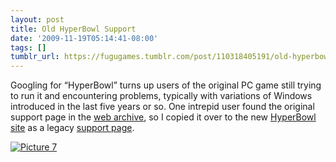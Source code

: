 ```yaml
---
layout: post
title: Old HyperBowl Support
date: '2009-11-19T05:14:41-08:00'
tags: []
tumblr_url: https://fugugames.tumblr.com/post/110318405191/old-hyperbowl-support
---
```

Googling for “HyperBowl” turns up users of the original PC game still trying to run it and encountering problems, typically with variations of Windows introduced in the last five years or so. One intrepid user found the original support page in the [web archive](http://archive.org/), so I copied it over to the new [HyperBowl site](http://hyperbowl3d.com/) as a legacy [support page](http://hyperbowl3d.com/oldsupport.html).

[![Picture 7](http://itshardtofondlepenguins.com/wp-content/uploads/2009/11/Picture-7.png "Picture 7")](http://hyperbowl3d.com/oldsupport.html)

